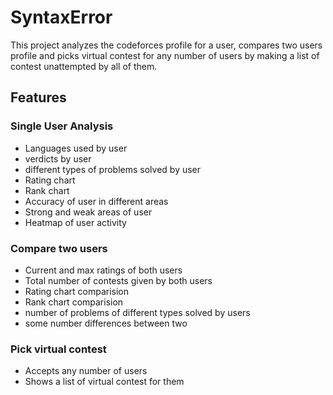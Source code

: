 # SyntaxError
This project analyzes the codeforces profile for a user, compares two users profile and picks virtual contest for any number of users by making a list of contest unattempted by all of them.

## Features

### Single User Analysis
* Languages used by user
* verdicts by user
* different types of problems solved by user
* Rating chart
* Rank chart 
* Accuracy of user in different areas
* Strong and weak areas of user
* Heatmap of user activity

### Compare two users
* Current and max ratings of both users
* Total number of contests given by both users
* Rating chart comparision 
* Rank chart comparision
* number of problems of different types solved by users 
* some number differences between two

### Pick virtual contest
* Accepts any number of users
* Shows a list of virtual contest for them

